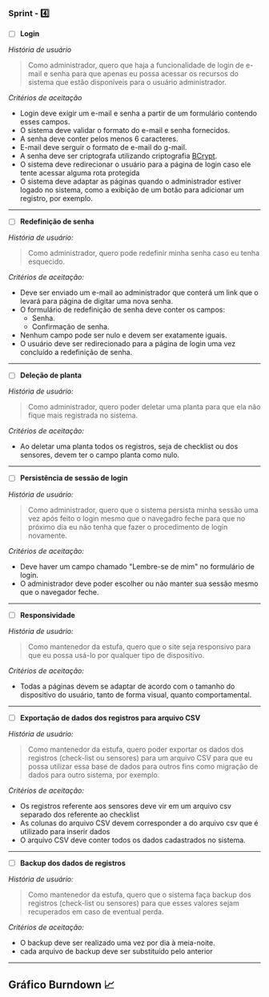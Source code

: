 
### Sprint - 4️⃣

- [ ] **Login**

*História de usuário*

> Como administrador, quero que haja a funcionalidade de login de e-mail e senha para que apenas eu possa acessar os recursos do sistema que estão disponíveis para o usuário administrador.

*Critérios de aceitação*

- Login deve exigir um e-mail e senha a partir de um formulário contendo esses campos.
- O sistema deve validar o formato do e-mail e senha fornecidos.
- A senha deve conter pelos menos 6 caracteres.
- E-mail deve serguir o formato de e-mail do g-mail.
- A senha deve ser criptografa utilizando criptografia [BCrypt](https://medium.com/reprogramabr/uma-breve-introdu%C3%A7%C3%A3o-sobre-bcrypt-f2fad91a7420).
- O sistema deve redirecionar o usuário para a página de login caso ele tente acessar alguma rota protegida
- O sistema deve adaptar as páginas quando o administrador estiver logado no sistema, como a exibição de um botão para adicionar um registro, por exemplo.

--- 

- [ ] **Redefinição de senha**

*História de usuário:*

> Como administrador, quero pode redefinir minha senha caso eu tenha esquecido.

*Critérios de aceitação:*

- Deve ser enviado um e-mail ao administrador que conterá um link que o levará para página de digitar uma nova senha.
- O formulário de redefinição de senha deve conter os campos:
  - Senha.
  - Confirmação de senha.
- Nenhum campo pode ser nulo e devem ser exatamente iguais.
- O usuário deve ser redirecionado para a página de login uma vez concluído a redefinição de senha.

---

- [ ] **Deleção de planta**

*História de usuário:*

> Como administrador, quero poder deletar uma planta para que ela não fique mais registrada no sistema.

*Critérios de aceitação:*

- Ao deletar uma planta todos os registros, seja de checklist ou dos sensores, devem ter o campo planta como nulo.

---

- [ ] **Persistência de sessão de login**

*História de usuário:*

> Como administrador, quero que o sistema persista minha sessão uma vez após feito o login mesmo que o navegadro feche para que no próximo dia eu não tenha que fazer o procedimento de login novamente.

*Critérios de aceitação:*

- Deve haver um campo chamado "Lembre-se de mim" no formulário de login.
- O administrador deve poder escolher ou não manter sua sessão mesmo que o navegador feche.

---

- [ ] **Responsividade**

*História de usuário:*

> Como mantenedor da estufa, quero que o site seja responsivo para que eu possa usá-lo por qualquer tipo de dispositivo.

*Critérios de aceitação:*

- Todas a páginas devem se adaptar de acordo com o tamanho do dispositivo do usuário, tanto de forma visual, quanto comportamental.

---

- [ ] **Exportação de dados dos registros para arquivo CSV**

*História de usuário:*

> Como mantenedor da estufa, quero poder exportar os dados dos registros (check-list ou sensores) para um arquivo CSV para que eu possa utilizar essa base de dados para outros fins como migração de dados para outro sistema, por exemplo.

*Critérios de aceitação:*

- Os registros referente aos sensores deve vir em um arquivo csv separado dos referente ao checklist
- As colunas do arquivo CSV devem corresponder a do arquivo csv que é utilizado para inserir dados 
- O arquivo CSV deve conter todos os dados cadastrados no sistema. 

---

- [ ] **Backup dos dados de registros**

*História de usuário:*

> Como mantenedor da estufa, quero que o sistema faça backup dos registros (check-list ou sensores) para que esses valores sejam recuperados em caso de eventual perda.

*Critérios de aceitação:*

- O backup deve ser realizado uma vez por dia à meia-noite.
- cada arquivo de backup deve ser substituído pelo anterior

---

## Gráfico Burndown 📈
